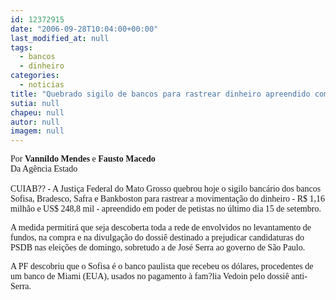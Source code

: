 ```yaml
---
id: 12372915
date: "2006-09-28T10:04:00+00:00"
last_modified_at: null
tags:
  - bancos
  - dinheiro
categories:
  - noticias
title: "Quebrado sigilo de bancos para rastrear dinheiro apreendido com petistas"
sutia: null
chapeu: null
autor: null
imagem: null
---
```

<p><P><FONT face=Verdana>Por <STRONG>Vannildo Mendes</STRONG> e <STRONG>Fausto Macedo</STRONG><BR>Da Agência Estado<BR><BR>CUIAB?? - A Justiça Federal do Mato Grosso quebrou hoje o sigilo bancário dos bancos Sofisa, Bradesco, Safra e Bankboston para rastrear a movimentação do dinheiro - R$ 1,16 milhão e US$ 248,8 mil - apreendido em poder de petistas no último dia 15 de setembro. </FONT></P></p>
<p><P><FONT face=Verdana>A medida permitirá que seja descoberta toda a rede de envolvidos no levantamento de fundos, na compra e na divulgação do dossiê destinado a prejudicar candidaturas do PSDB nas eleições de domingo, sobretudo a de José Serra ao governo de São Paulo.</FONT></P></p>
<p><P><FONT face=Verdana>A PF descobriu que o Sofisa é o banco paulista que recebeu os dólares, procedentes de um banco de Miami (EUA), usados no pagamento à fam?lia Vedoin pelo dossiê anti-Serra.</FONT></P> </p>
